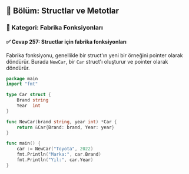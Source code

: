 ## 📘 Bölüm: Structlar ve Metotlar  
### 🔹 Kategori: Fabrika Fonksiyonları  
#### ✅ Cevap 257: Structlar için fabrika fonksiyonları

Fabrika fonksiyonu, genellikle bir struct'ın yeni bir örneğini pointer olarak döndürür. Burada `NewCar`, bir `Car` struct'ı oluşturur ve pointer olarak döndürür.

```go
package main
import "fmt"

type Car struct {
    Brand string
    Year  int
}

func NewCar(brand string, year int) *Car {
    return &Car{Brand: brand, Year: year}
}

func main() {
    car := NewCar("Toyota", 2022)
    fmt.Println("Marka:", car.Brand)
    fmt.Println("Yıl:", car.Year)
}
```
